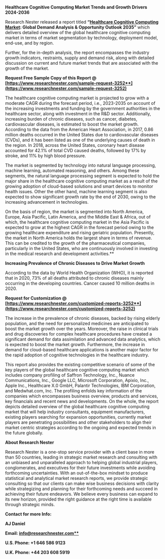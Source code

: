 ﻿**Healthcare Cognitive Computing Market Trends and Growth Drivers 2024-2036**

Research Nester released a report titled **“[Healthcare Cognitive Computing Market](https://www.researchnester.com/reports/healthcare-cognitive-computing-market/3252): Global Demand Analysis & Opportunity Outlook 2035”** which delivers detailed overview of the global healthcare cognitive computing market in terms of market segmentation by technology, deployment model, end-use, and by region.  

Further, for the in-depth analysis, the report encompasses the industry growth indicators, restraints, supply and demand risk, along with detailed discussion on current and future market trends that are associated with the growth of the market.

<a name="_hlk168911023"></a><a name="_hlk168911453"></a>**Request Free Sample Copy of this Report @ [https://www.researchnester.com/sample-request-3252**](https://www.researchnester.com/sample-request-3252)**

The healthcare cognitive computing market is projected to grow with a moderate CAGR during the forecast period, i.e., 2023-2035 on account of the increasing investments and funding by the government authorities in the healthcare sector, along with investment in the R&D sector. Additionally, increasing burden of chronic diseases, such as cancer, diabetes, cardiovascular diseases, is estimated to boost the market growth. According to the data from the American Heart Association, in 2017, 0.86 million deaths occurred in the United States due to cardiovascular diseases (CVDs), and it has been listed as one of the underlying causes of death in the region. In 2018, across the United States, coronary heart disease accounted for 42.1% of total CVD caused deaths, followed by 17% by stroke, and 11% by high blood pressure.

The market is segmented by technology into natural language processing, machine learning, automated reasoning, and others. Among these segments, the natural language processing segment is expected to hold the major share in the healthcare cognitive computing market as a result of the growing adoption of cloud-based solutions and smart devices to monitor health issues. Other the other hand, machine learning segment is also expected to show significant growth rate by the end of 2030, owing to the increasing advancement in technologies.

On the basis of region, the market is segmented into North America, Europe, Asia Pacific, Latin America, and the Middle East & Africa, out of which, the healthcare cognitive computing market in the Asia Pacific is expected to grow at the highest CAGR in the forecast period owing to the growing healthcare expenditure and rising geriatric population. Presently, the market in North America holds the largest share in terms of revenue. This can be credited to the growth of the pharmaceutical companies, particularly in the United States, who are continuously involved in investing in the medical research and development activities.** 

**Increasing Prevalence of Chronic Diseases to Drive Market Growth**

According to the data by World Health Organization (WHO), it is reported that in 2020, 73% of all deaths attributed to chronic diseases mainly occurring in the developing countries. Cancer caused 10 million deaths in 2020.

**Request for Customization @ [https://www.researchnester.com/customized-reports-3252**](https://www.researchnester.com/customized-reports-3252)**

The increase in the prevalence of chronic diseases, backed by rising elderly population, and the need for personalized medicines are anticipated to boost the market growth over the years. Moreover, the raise in clinical trials and drug discoveries for complex healthcare procedures have created a significant demand for data assimilation and advanced data analytics, which is expected to boost the market growth. Furthermore, the increase in demand for cloud-based healthcare applications is another major factor for the rapid adoption of cognitive technologies in the healthcare industry.

This report also provides the existing competitive scenario of some of the key players of the global healthcare cognitive computing market which includes company profiling of Saffron Technology, Inc., Nuance Communications, Inc., Google LLC, Microsoft Corporation, Apixio, Inc., Apple Inc., Healthcare X.0 GmbH, Palantir Technologies, IBM Corporation, and Medwhat.com, Inc. The profiling enfolds key information of the companies which encompasses business overview, products and services, key financials and recent news and developments. On the whole, the report depicts detailed overview of the global healthcare cognitive computing market that will help industry consultants, equipment manufacturers, existing players searching for expansion opportunities, currently market players are penetrating possibilities and other stakeholders to align their market centric strategies according to the ongoing and expected trends in the future globally.

<a name="_hlk168910495"></a>**About Research Nester**

Research Nester is a one-stop service provider with a client base in more than 50 countries, leading in strategic market research and consulting with an unbiased and unparalleled approach to helping global industrial players, conglomerates, and executives for their future investments while avoiding forthcoming uncertainties. With an out-of-the-box mindset to produce statistical and analytical market research reports, we provide strategic consulting so that our clients can make wise business decisions with clarity while strategizing and planning for their forthcoming needs and succeed in achieving their future endeavors. We believe every business can expand to its new horizon, provided the right guidance at the right time is available through strategic minds.

**Contact for more Info:**

**AJ Daniel**

**Email: [info@researchnester.com**](mailto:info@researchnester.com)**

**U.S. Phone: +1 646 586 9123** 

**U.K. Phone: +44 203 608 5919**
